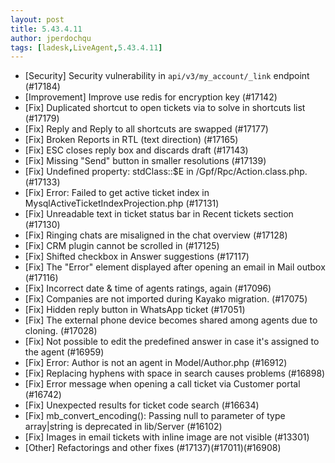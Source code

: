 ```yaml
---
layout: post
title: 5.43.4.11
author: jperdochqu
tags: [ladesk,LiveAgent,5.43.4.11]
---
```

- [Security] Security vulnerability in `api/v3/my_account/_link` endpoint (#17184)
- [Improvement] Improve use redis for encryption key (#17142)
- [Fix] Duplicated shortcut to open tickets via to solve in shortcuts list (#17179)
- [Fix] Reply and Reply to all shortcuts are swapped (#17177)
- [Fix] Broken Reports in RTL (text direction) (#17165)
- [Fix] ESC closes reply box and discards draft (#17143)
- [Fix] Missing "Send" button in smaller resolutions (#17139)
- [Fix] Undefined property: stdClass::$E in /Gpf/Rpc/Action.class.php. (#17133)
- [Fix] Error: Failed to get active ticket index in MysqlActiveTicketIndexProjection.php (#17131)
- [Fix] Unreadable text in ticket status bar in Recent tickets section (#17130)
- [Fix] Ringing chats are misaligned in the chat overview (#17128)
- [Fix] CRM plugin cannot be scrolled in (#17125)
- [Fix] Shifted checkbox in Answer suggestions (#17117)
- [Fix] The "Error" element displayed after opening an email in Mail outbox  (#17116)
- [Fix] Incorrect date & time of agents ratings, again (#17096)
- [Fix] Companies are not imported during Kayako migration. (#17075)
- [Fix] Hidden reply button in WhatsApp ticket (#17051)
- [Fix] The external phone device becomes shared among agents due to cloning. (#17028)
- [Fix] Not possible to edit the predefined answer in case it's assigned to the agent (#16959)
- [Fix] Error: Author is not an agent in Model/Author.php (#16912)
- [Fix] Replacing hyphens with space in search causes problems (#16898)
- [Fix] Error message when opening a call ticket via Customer portal (#16742)
- [Fix] Unexpected results for ticket code search (#16634)
- [Fix] mb_convert_encoding(): Passing null to parameter of type array|string is deprecated in lib/Server (#16102)
- [Fix] Images in email tickets with inline image are not visible (#13301)
- [Other] Refactorings and other fixes (#17137)(#17011)(#16908)